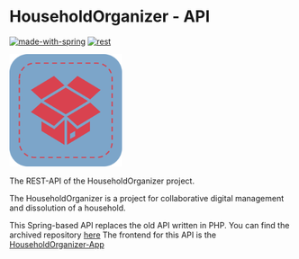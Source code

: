# HouseholdOrganizer - API
[![made-with-spring](https://img.shields.io/badge/Made%20with-Spring-7CA5C9)](https://spring.io/)
[![rest](https://img.shields.io/badge/API-REST-7CA5C9)](https://spring.io/)

<a href="./src/main/resources/img/logo.png">
<img alt="OpenGeoResearch Logo" height="200" src="./src/main/resources/img/logo.png"/>
</a>

The REST-API of the HouseholdOrganizer project.

The HouseholdOrganizer is a project for collaborative digital management and dissolution of a household. 

This Spring-based API replaces the old API written in PHP. You can find the archived repository [here](https://github.com/thlemm/HouseholdOrganizer-Legacy-API.)
The frontend for this API is the [HouseholdOrganizer-App](https://github.com/thlemm/HouseholdOrganizer-App)
